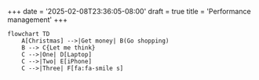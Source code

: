 +++
date = '2025-02-08T23:36:05-08:00'
draft = true
title = 'Performance management'
+++

```mermaid theme: forest
flowchart TD
    A[Christmas] -->|Get money| B(Go shopping)
    B --> C{Let me think}
    C -->|One| D[Laptop]
    C -->|Two| E[iPhone]
    C -->|Three| F[fa:fa-smile s]
```